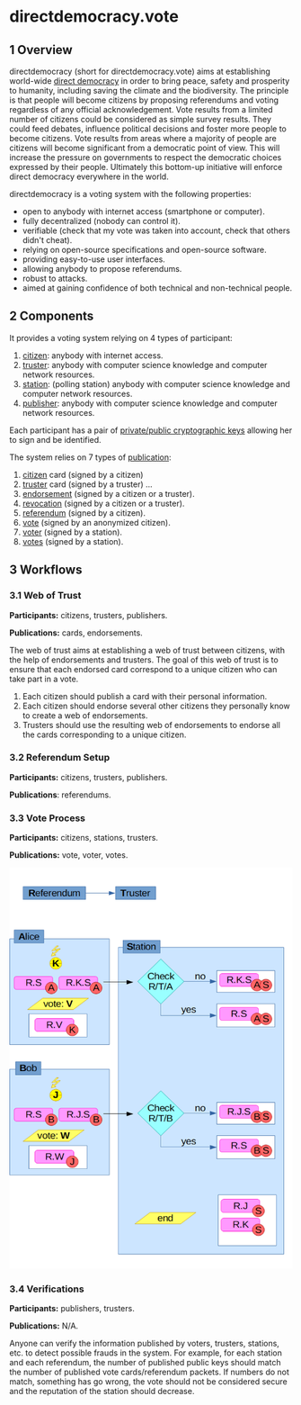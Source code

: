 # directdemocracy.vote

## 1 Overview

directdemocracy (short for directdemocracy.vote) aims at establishing world-wide [direct democracy](https://en.wikipedia.org/wiki/Direct_democracy) in order to bring peace, safety and prosperity to humanity, including saving the climate and the biodiversity.
The principle is that people will become citizens by proposing referendums and voting regardless of any official acknowledgement.
Vote results from a limited number of citizens could be considered as simple survey results.
They could feed debates, influence political decisions and foster more people to become citizens.
Vote results from areas where a majority of people are citizens will become significant from a democratic point of view.
This will increase the pressure on governments to respect the democratic choices expressed by their people.
Ultimately this bottom-up initiative will enforce direct democracy everywhere in the world.

directdemocracy is a voting system with the following properties:

- open to anybody with internet access (smartphone or computer).
- fully decentralized (nobody can control it).
- verifiable (check that my vote was taken into account, check that others didn't cheat).
- relying on open-source specifications and open-source software.
- providing easy-to-use user interfaces.
- allowing anybody to propose referendums.
- robust to attacks.
- aimed at gaining confidence of both technical and non-technical people.

## 2 Components

It provides a voting system relying on 4 types of participant:

1. [citizen](citizen.md): anybody with internet access.
2. [truster](truster.md): anybody with computer science knowledge and computer network resources.
3. [station](station.md): (polling station) anybody with computer science knowledge and computer network resources.
4. [publisher](publisher.md): anybody with computer science knowledge and computer network resources.

Each participant has a pair of [private/public cryptographic keys](cryptography.md) allowing her to sign and be identified.

The system relies on 7 types of [publication](publication.md):

1. [citizen](citizen.md) card (signed by a citizen)
2. [truster](truster.md) card (signed by a truster)
...
2. [endorsement](endorsement.md) (signed by a citizen or a truster).
3. [revocation](revocation.md) (signed by a citizen or a truster).
4. [referendum](referendum.md) (signed by a citizen).
5. [vote](vote.md) (signed by an anonymized citizen).
6. [voter](voter.md) (signed by a station).
7. [votes](votes.md) (signed by a station).

## 3 Workflows

### 3.1 Web of Trust

**Participants:** citizens, trusters, publishers.

**Publications:** cards, endorsements.

The web of trust aims at establishing a web of trust between citizens, with the help of endorsements and trusters.
The goal of this web of trust is to ensure that each endorsed card correspond to a unique citizen who can take part in a vote.

1. Each citizen should publish a card with their personal information.
2. Each citizen should endorse several other citizens they personally know to create a web of endorsements.
3. Trusters should use the resulting web of endorsements to endorse all the cards corresponding to a unique citizen.

### 3.2 Referendum Setup

**Participants:** citizens, trusters, publishers.

**Publications**: referendums.

### 3.3 Vote Process

**Participants:** citizens, stations, trusters.

**Publications:** vote, voter, votes.

<img src="https://raw.githubusercontent.com/directdemocracy-vote/doc/master/vote.png" alt="Station workflow" width="561"/>

### 3.4 Verifications

**Participants:** publishers, trusters.

**Publications:** N/A.

Anyone can verify the information published by voters, trusters, stations, etc. to detect possible frauds in the system.
For example, for each station and each referendum, the number of published public keys should match the number of published vote cards/referendum packets.
If numbers do not match, something has go wrong, the vote should not be considered secure and the reputation of the station should decrease.
